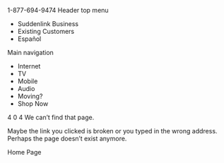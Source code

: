 1-877-694-9474 Header top menu

*   Suddenlink Business
*   Existing Customers
*   Español

Main navigation

*   Internet
*   TV
*   Mobile
*   Audio
*   Moving?
*   Shop Now

4 0 4 We can’t find that page.

Maybe the link you clicked is broken or you typed in the wrong address. Perhaps the page doesn’t exist anymore.

Home Page